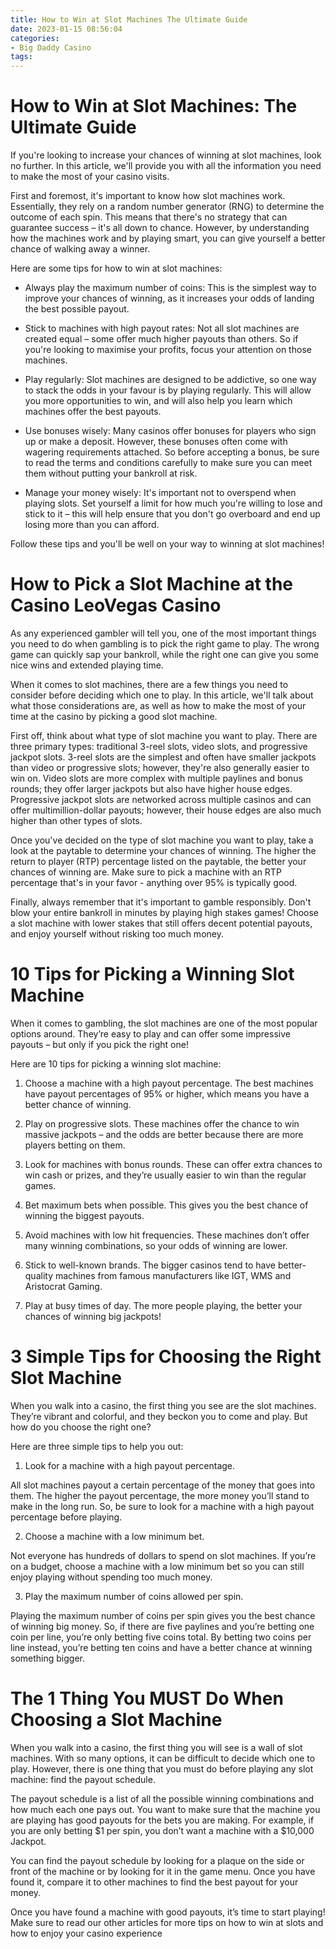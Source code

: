 ```yaml
---
title: How to Win at Slot Machines The Ultimate Guide 
date: 2023-01-15 08:56:04
categories:
- Big Daddy Casino
tags:
---
```



#  How to Win at Slot Machines: The Ultimate Guide 

If you're looking to increase your chances of winning at slot machines, look no further. In this article, we'll provide you with all the information you need to make the most of your casino visits.

First and foremost, it's important to know how slot machines work. Essentially, they rely on a random number generator (RNG) to determine the outcome of each spin. This means that there's no strategy that can guarantee success – it's all down to chance. However, by understanding how the machines work and by playing smart, you can give yourself a better chance of walking away a winner.

Here are some tips for how to win at slot machines:

- Always play the maximum number of coins: This is the simplest way to improve your chances of winning, as it increases your odds of landing the best possible payout.

- Stick to machines with high payout rates: Not all slot machines are created equal – some offer much higher payouts than others. So if you're looking to maximise your profits, focus your attention on those machines.

- Play regularly: Slot machines are designed to be addictive, so one way to stack the odds in your favour is by playing regularly. This will allow you more opportunities to win, and will also help you learn which machines offer the best payouts.

- Use bonuses wisely: Many casinos offer bonuses for players who sign up or make a deposit. However, these bonuses often come with wagering requirements attached. So before accepting a bonus, be sure to read the terms and conditions carefully to make sure you can meet them without putting your bankroll at risk.

- Manage your money wisely: It's important not to overspend when playing slots. Set yourself a limit for how much you're willing to lose and stick to it – this will help ensure that you don't go overboard and end up losing more than you can afford.

Follow these tips and you'll be well on your way to winning at slot machines!

#  How to Pick a Slot Machine at the Casino LeoVegas Casino 

As any experienced gambler will tell you, one of the most important things you need to do when gambling is to pick the right game to play. The wrong game can quickly sap your bankroll, while the right one can give you some nice wins and extended playing time.

When it comes to slot machines, there are a few things you need to consider before deciding which one to play. In this article, we'll talk about what those considerations are, as well as how to make the most of your time at the casino by picking a good slot machine.

First off, think about what type of slot machine you want to play. There are three primary types: traditional 3-reel slots, video slots, and progressive jackpot slots. 3-reel slots are the simplest and often have smaller jackpots than video or progressive slots; however, they're also generally easier to win on. Video slots are more complex with multiple paylines and bonus rounds; they offer larger jackpots but also have higher house edges. Progressive jackpot slots are networked across multiple casinos and can offer multimillion-dollar payouts; however, their house edges are also much higher than other types of slots.

Once you've decided on the type of slot machine you want to play, take a look at the paytable to determine your chances of winning. The higher the return to player (RTP) percentage listed on the paytable, the better your chances of winning are. Make sure to pick a machine with an RTP percentage that's in your favor - anything over 95% is typically good.

Finally, always remember that it's important to gamble responsibly. Don't blow your entire bankroll in minutes by playing high stakes games! Choose a slot machine with lower stakes that still offers decent potential payouts, and enjoy yourself without risking too much money.

#  10 Tips for Picking a Winning Slot Machine 

When it comes to gambling, the slot machines are one of the most popular options around. They’re easy to play and can offer some impressive payouts – but only if you pick the right one! 

Here are 10 tips for picking a winning slot machine:

1. Choose a machine with a high payout percentage. The best machines have payout percentages of 95% or higher, which means you have a better chance of winning.

2. Play on progressive slots. These machines offer the chance to win massive jackpots – and the odds are better because there are more players betting on them.

3. Look for machines with bonus rounds. These can offer extra chances to win cash or prizes, and they’re usually easier to win than the regular games.

4. Bet maximum bets when possible. This gives you the best chance of winning the biggest payouts.

5. Avoid machines with low hit frequencies. These machines don’t offer many winning combinations, so your odds of winning are lower.

6. Stick to well-known brands. The bigger casinos tend to have better-quality machines from famous manufacturers like IGT, WMS and Aristocrat Gaming.

7. Play at busy times of day. The more people playing, the better your chances of winning big jackpots!

#  3 Simple Tips for Choosing the Right Slot Machine 

When you walk into a casino, the first thing you see are the slot machines. They’re vibrant and colorful, and they beckon you to come and play. But how do you choose the right one?

Here are three simple tips to help you out:

1. Look for a machine with a high payout percentage.

All slot machines payout a certain percentage of the money that goes into them. The higher the payout percentage, the more money you’ll stand to make in the long run. So, be sure to look for a machine with a high payout percentage before playing.

2. Choose a machine with a low minimum bet.

Not everyone has hundreds of dollars to spend on slot machines. If you’re on a budget, choose a machine with a low minimum bet so you can still enjoy playing without spending too much money.

3. Play the maximum number of coins allowed per spin.

Playing the maximum number of coins per spin gives you the best chance of winning big money. So, if there are five paylines and you’re betting one coin per line, you’re only betting five coins total. By betting two coins per line instead, you’re betting ten coins and have a better chance at winning something bigger.

#  The 1 Thing You MUST Do When Choosing a Slot Machine

When you walk into a casino, the first thing you will see is a wall of slot machines. With so many options, it can be difficult to decide which one to play. However, there is one thing that you must do before playing any slot machine: find the payout schedule.

The payout schedule is a list of all the possible winning combinations and how much each one pays out. You want to make sure that the machine you are playing has good payouts for the bets you are making. For example, if you are only betting $1 per spin, you don’t want a machine with a $10,000 Jackpot.

You can find the payout schedule by looking for a plaque on the side or front of the machine or by looking for it in the game menu. Once you have found it, compare it to other machines to find the best payout for your money.

Once you have found a machine with good payouts, it’s time to start playing! Make sure to read our other articles for more tips on how to win at slots and how to enjoy your casino experience